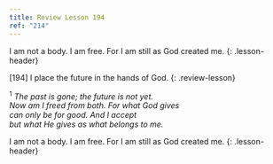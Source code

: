 ```yaml
---
title: Review Lesson 194
ref: "214"
---
```


I am not a body. I am free. For I am still as God created me.
{: .lesson-header}

\[194\] I place the future in the hands of God.
{: .review-lesson}

<sup>1</sup> *The past is gone; the future is not yet.<br/> Now am I
freed from both. For what God gives<br/> can only be for good. And I
accept<br/> but what He gives as what belongs to me.*

I am not a body. I am free. For I am still as God created me.
{: .lesson-header}

